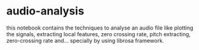 # audio-analysis

this notebook contains the techniques to analyse an audio file like plotting the signals, extracting local features, zero crossing rate, pitch extracting, zero-crossing rate and... specially by using librosa framework. 
